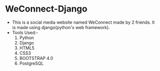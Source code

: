 # WeConnect-Django
- This is a social media website named WeConnect made by 2 friends. It is made using django(python's web framework).
- Tools Used:-
  1. Python
  2. Django
  3. HTML5
  4. CSS3
  5. BOOTSTRAP 4.0
  6. PostgreSQL
